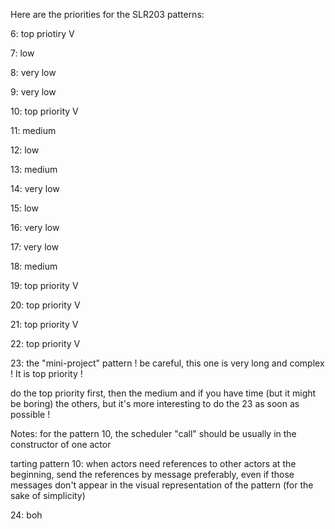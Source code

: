 Here are the priorities for the SLR203 patterns:

6: top priotiry V

7: low

8: very low

9: very low

10: top priority V 

11: medium

12: low

13: medium

14: very low

15: low

16: very low

17: very low

18: medium

19: top priority V

20: top priority V

21: top priority V

22: top priority V

23: the "mini-project" pattern ! be careful, this one is very long and complex ! It is top priority ! 

do the top priority first, then the medium and if you have time (but it might be boring) the others, but it's more interesting to do the 23 as soon as possible !

Notes: for the pattern 10, the scheduler "call" should be usually in the constructor of one actor

tarting pattern 10: when actors need references to other actors at the beginning, send the references by message preferably, even if those messages don't appear in the visual representation of the pattern (for the sake of simplicity)

24: boh 